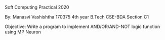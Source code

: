 Soft Computing Practical 2020

By: 
Manasvi Vashishtha
170375
4th year
B.Tech
CSE-BDA
Section C1

Objective: Write a program to implement AND/OR/AND-NOT logic function using MP Neuron
